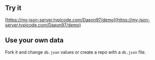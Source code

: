 ## Try it

[https://my-json-server.typicode.com/Daeon97/demo](https://my-json-server.typicode.com/Daeon97/demo)

## Use your own data

Fork it and change `db.json` values or create a repo with a `db.json` file.
